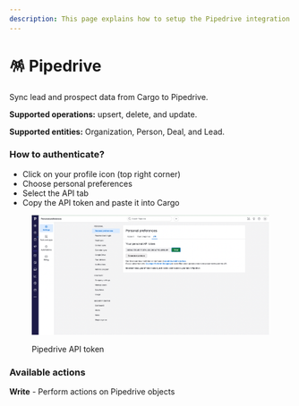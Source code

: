 ```yaml
---
description: This page explains how to setup the Pipedrive integration on Cargo.
---
```


# 🪅 Pipedrive

Sync lead and prospect data from Cargo to Pipedrive.

**Supported operations:** upsert, delete, and update.

**Supported entities:** Organization, Person, Deal, and Lead.

###

### How to authenticate?

* Click on your profile icon (top right corner)
* Choose personal preferences
* Select the API tab
* Copy the API token and paste it into Cargo

<figure><img src="../../.gitbook/assets/Untitled.png" alt=""><figcaption><p>Pipedrive API token</p></figcaption></figure>

### Available actions

**Write** - Perform actions on Pipedrive objects&#x20;
